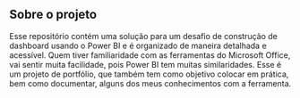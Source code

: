 ## Sobre o projeto

Esse repositório contém uma solução para um desafio de construção de dashboard usando o Power BI e é organizado de maneira detalhada e acessível. Quem tiver familiaridade com as ferramentas do Microsoft Office, vai sentir muita facilidade, pois Power BI tem muitas similaridades. Esse é um projeto de portfólio, que também tem como objetivo colocar em prática, bem como documentar, alguns dos meus conhecimentos com a ferramenta.
